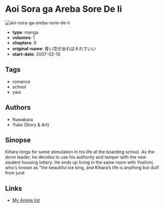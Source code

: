 # Aoi Sora ga Areba Sore De Ii

![aoi-sora-ga-areba-sore-de-ii](https://cdn.myanimelist.net/images/manga/1/22572.jpg)

-   **type**: manga
-   **volumes**: 1
-   **chapters**: 9
-   **original-name**: 青い空があればそれでいい
-   **start-date**: 2007-02-10

## Tags

-   romance
-   school
-   yaoi

## Authors

-   Kuwabara
-   Yuko (Story & Art)

## Sinopse

Kihara longs for some stimulation in his life at the boarding school. As the dorm leader, he decides to use his authority and tamper with the new student housing lottery. He ends up living in the same room with Yoshimi, who's known as "the beautiful ice king, and Kihara’s life is anything but dull!
from juné

## Links

-   [My Anime list](https://myanimelist.net/manga/7315/Aoi_Sora_ga_Areba_Sore_De_Ii)
